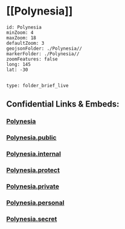 # [[Polynesia]] 



```leaflet
id: Polynesia
minZoom: 4 
maxZoom: 18
defaultZoom: 3
geojsonFolder: ./Polynesia//
markerFolder: ./Polynesia//
zoomFeatures: false 
long: 145
lat: -30
```



```folderv
```

```ccard
type: folder_brief_live
```
 


## Confidential Links & Embeds: 

### [Polynesia](/_Standards/Earth/Continent/Oceania/Polynesia.md) 

### [Polynesia.public](/_public/Earth/Continent/Oceania/Polynesia.public.md) 

### [Polynesia.internal](/_internal/Earth/Continent/Oceania/Polynesia.internal.md) 

### [Polynesia.protect](/_protect/Earth/Continent/Oceania/Polynesia.protect.md) 

### [Polynesia.private](/_private/Earth/Continent/Oceania/Polynesia.private.md) 

### [Polynesia.personal](/_personal/Earth/Continent/Oceania/Polynesia.personal.md) 

### [Polynesia.secret](/_secret/Earth/Continent/Oceania/Polynesia.secret.md)

